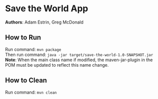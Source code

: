 # **Save the World App**
**Authors**: Adam Estrin, Greg McDonald  

## How to Run
Run command: `mvn package`   
Then run command: `java -jar target/save-the-world-1.0-SNAPSHOT.jar`  
**Note**: When the main class name if modified, the maven-jar-plugin in the POM must be updated to reflect this name change.

## How to Clean
Run command: `mvn clean`   
